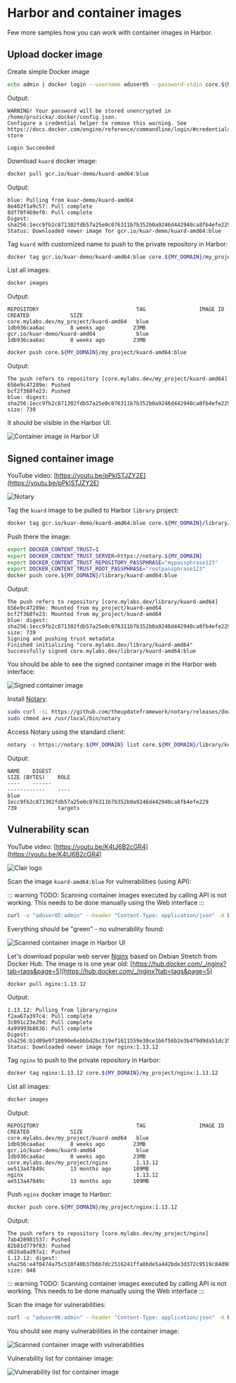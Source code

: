 # Harbor and container images

Few more samples how you can work with container images in Harbor.

## Upload docker image

Create simple Docker image

```bash
echo admin | docker login --username aduser05 --password-stdin core.${MY_DOMAIN}
```

Output:

```text
WARNING! Your password will be stored unencrypted in /home/pruzicka/.docker/config.json.
Configure a credential helper to remove this warning. See
https://docs.docker.com/engine/reference/commandline/login/#credentials-store

Login Succeeded
```

Download `kuard` docker image:

```bash
docker pull gcr.io/kuar-demo/kuard-amd64:blue
```

Output:

```text
blue: Pulling from kuar-demo/kuard-amd64
8e402f1a9c57: Pull complete
8df70f469ef0: Pull complete
Digest: sha256:1ecc9fb2c871302fdb57a25e0c076311b7b352b0a9246d442940ca8fb4efe229
Status: Downloaded newer image for gcr.io/kuar-demo/kuard-amd64:blue
```

Tag `kuard` with customized name to push to the private repository in Harbor:

```bash
docker tag gcr.io/kuar-demo/kuard-amd64:blue core.${MY_DOMAIN}/my_project/kuard-amd64:blue
```

List all images:

```bash
docker images
```

Output:

```text
REPOSITORY                               TAG                 IMAGE ID            CREATED             SIZE
core.mylabs.dev/my_project/kuard-amd64   blue                1db936caa6ac        8 weeks ago         23MB
gcr.io/kuar-demo/kuard-amd64             blue                1db936caa6ac        8 weeks ago         23MB
```

```bash
docker push core.${MY_DOMAIN}/my_project/kuard-amd64:blue
```

Output:

```text
The push refers to repository [core.mylabs.dev/my_project/kuard-amd64]
656e9c47289e: Pushed
bcf2f368fe23: Pushed
blue: digest: sha256:1ecc9fb2c871302fdb57a25e0c076311b7b352b0a9246d442940ca8fb4efe229 size: 739
```

It should be visible in the Harbor UI:

![Container image in Harbor UI](./harbor_container_image.png
"Container image in Harbor UI")

## Signed container image

YouTube video: [https://youtu.be/pPklSTJZY2E](https://youtu.be/pPklSTJZY2E)

![Notary](https://raw.githubusercontent.com/theupdateframework/notary/97a2d690658937fea3b65b4494bd5c3a75558d08/docs/images/notary-blk.svg?sanitize=true
"Notary")

Tag the `kuard` image to be pulled to Harbor `library` project:

```bash
docker tag gcr.io/kuar-demo/kuard-amd64:blue core.${MY_DOMAIN}/library/kuard-amd64:blue
```

Push there the image:

```bash
export DOCKER_CONTENT_TRUST=1
export DOCKER_CONTENT_TRUST_SERVER=https://notary.${MY_DOMAIN}
export DOCKER_CONTENT_TRUST_REPOSITORY_PASSPHRASE="mypassphrase123"
export DOCKER_CONTENT_TRUST_ROOT_PASSPHRASE="rootpassphrase123"
docker push core.${MY_DOMAIN}/library/kuard-amd64:blue
```

Output:

```text
The push refers to repository [core.mylabs.dev/library/kuard-amd64]
656e9c47289e: Mounted from my_project/kuard-amd64
bcf2f368fe23: Mounted from my_project/kuard-amd64
blue: digest: sha256:1ecc9fb2c871302fdb57a25e0c076311b7b352b0a9246d442940ca8fb4efe229 size: 739
Signing and pushing trust metadata
Finished initializing "core.mylabs.dev/library/kuard-amd64"
Successfully signed core.mylabs.dev/library/kuard-amd64:blue
```

You should be able to see the signed container image in the Harbor web
interface:

![Signed container image](./harbor_signed_container_image.png "Signed container image")

Install [Notary](https://github.com/theupdateframework/notary):

```bash
sudo curl -sL https://github.com/theupdateframework/notary/releases/download/v0.6.1/notary-Linux-amd64 -o /usr/local/bin/notary
sudo chmod a+x /usr/local/bin/notary
```

Access Notary using the standard client:

```bash
notary -s https://notary.${MY_DOMAIN} list core.${MY_DOMAIN}/library/kuard-amd64
```

Output:

```text
NAME    DIGEST                                                              SIZE (BYTES)    ROLE
----    ------                                                              ------------    ----
blue    1ecc9fb2c871302fdb57a25e0c076311b7b352b0a9246d442940ca8fb4efe229    739             targets
```

## Vulnerability scan

YouTube video: [https://youtu.be/K4tJ6B2cGR4](https://youtu.be/K4tJ6B2cGR4)

![Clair logo](https://cloud.githubusercontent.com/assets/343539/21630811/c5081e5c-d202-11e6-92eb-919d5999c77a.png
"Clair logo")

Scan the image `kuard-amd64:blue` for vulnerabilities (using API):

::: warning
TODO: Scanning container images executed by calling API is not working. This
needs to be done manually using the Web interface
:::

```bash
curl -u "aduser05:admin" --header "Content-Type: application/json" -X POST "https://core.${MY_DOMAIN}/api/repositories/my_project/kuard-amd64/tags/blue/scan"
```

Everything should be "green" - no vulnerability found:

![Scanned container image in Harbor UI](./harbor_scanned_container_image.png
"Scanned container image in Harbor UI")

Let's download popular web server [Nginx](https://nginx.com) based on Debian
Stretch from Docker Hub. The image is is one year old:
[https://hub.docker.com/_/nginx?tab=tags&page=5](https://hub.docker.com/_/nginx?tab=tags&page=5)

```bash
docker pull nginx:1.13.12
```

Output:

```text
1.13.12: Pulling from library/nginx
f2aa67a397c4: Pull complete
3c091c23e29d: Pull complete
4a99993b8636: Pull complete
Digest: sha256:b1d09e9718890e6ebbbd2bc319ef1611559e30ce1b6f56b2e3b479d9da51dc35
Status: Downloaded newer image for nginx:1.13.12
```

Tag `nginx` to push to the private repository in Harbor:

```bash
docker tag nginx:1.13.12 core.${MY_DOMAIN}/my_project/nginx:1.13.12
```

List all images:

```bash
docker images
```

Output:

```text
REPOSITORY                               TAG                 IMAGE ID            CREATED             SIZE
core.mylabs.dev/my_project/kuard-amd64   blue                1db936caa6ac        8 weeks ago         23MB
gcr.io/kuar-demo/kuard-amd64             blue                1db936caa6ac        8 weeks ago         23MB
core.mylabs.dev/my_project/nginx         1.13.12             ae513a47849c        13 months ago       109MB
nginx                                    1.13.12             ae513a47849c        13 months ago       109MB
```

Push `nginx` docker image to Harbor:

```bash
docker push core.${MY_DOMAIN}/my_project/nginx:1.13.12
```

Output:

```text
The push refers to repository [core.mylabs.dev/my_project/nginx]
7ab428981537: Pushed
82b81d779f83: Pushed
d626a8ad97a1: Pushed
1.13.12: digest: sha256:e4f0474a75c510f40b37b6b7dc2516241ffa8bde5a442bde3d372c9519c84d90 size: 948
```

::: warning
TODO: Scanning container images executed by calling API is not working. This
needs to be done manually using the Web interface
:::

Scan the image for vulnerabilities:

```bash
curl -u "aduser06:admin" --header "Content-Type: application/json" -X POST "https://core.${MY_DOMAIN}/api/repositories/my_project%2Fnginx/tags/1.13.12/scan"
```

You should see many vulnerabilities in the container image:

![Scanned container image with vulnerabilities](./harbor_scanned_container_image_with_vulnerabilities.png
"Scanned container image with vulnerabilities")

Vulnerability list for container image:

![Vulnerability list for container image](./harbor_container_image_vulnerability_list.png
"Vulnerability list for container image")

